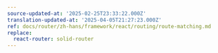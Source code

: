 ```yaml
---
source-updated-at: '2025-02-25T23:33:22.000Z'
translation-updated-at: '2025-04-05T21:27:23.000Z'
ref: docs/router/zh-hans/framework/react/routing/route-matching.md
replace:
  react-router: solid-router
---
```

